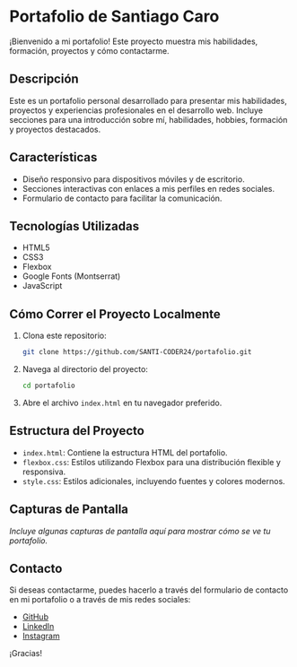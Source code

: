 # Portafolio de Santiago Caro

¡Bienvenido a mi portafolio! Este proyecto muestra mis habilidades, formación, proyectos y cómo contactarme.

## Descripción

Este es un portafolio personal desarrollado para presentar mis habilidades, proyectos y experiencias profesionales en el desarrollo web. Incluye secciones para una introducción sobre mí, habilidades, hobbies, formación y proyectos destacados.

## Características

- Diseño responsivo para dispositivos móviles y de escritorio.
- Secciones interactivas con enlaces a mis perfiles en redes sociales.
- Formulario de contacto para facilitar la comunicación.

## Tecnologías Utilizadas

- HTML5
- CSS3
- Flexbox
- Google Fonts (Montserrat)
- JavaScript

## Cómo Correr el Proyecto Localmente

1. Clona este repositorio:
    ```bash
    git clone https://github.com/SANTI-CODER24/portafolio.git
    ```
2. Navega al directorio del proyecto:
    ```bash
    cd portafolio
    ```
3. Abre el archivo `index.html` en tu navegador preferido.

## Estructura del Proyecto

- `index.html`: Contiene la estructura HTML del portafolio.
- `flexbox.css`: Estilos utilizando Flexbox para una distribución flexible y responsiva.
- `style.css`: Estilos adicionales, incluyendo fuentes y colores modernos.

## Capturas de Pantalla

_Incluye algunas capturas de pantalla aquí para mostrar cómo se ve tu portafolio._

## Contacto

Si deseas contactarme, puedes hacerlo a través del formulario de contacto en mi portafolio o a través de mis redes sociales:

- [GitHub](https://github.com/SANTI-CODER24)
- [LinkedIn](https://www.linkedin.com/in/santiago-caro-garcia-820950244/)
- [Instagram](https://www.instagram.com/santiago_caro1/)

¡Gracias!
